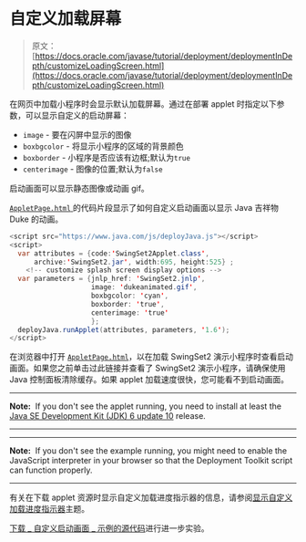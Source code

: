 # 自定义加载屏幕

> 原文： [https://docs.oracle.com/javase/tutorial/deployment/deploymentInDepth/customizeLoadingScreen.html](https://docs.oracle.com/javase/tutorial/deployment/deploymentInDepth/customizeLoadingScreen.html)

在网页中加载小程序时会显示默认加载屏幕。通过在部署 applet 时指定以下参数，可以显示自定义的启动屏幕：

*   `image` - 要在闪屏中显示的图像
*   `boxbgcolor` - 将显示小程序的区域的背景颜色
*   `boxborder` - 小程序是否应该有边框;默认为`true`
*   `centerimage` - 图像的位置;默认为`false`

启动画面可以显示静态图像或动画 gif。

[``AppletPage.html`` ](examples/dist/depltoolkit_CustomizingSplashScreen/AppletPage.html)的代码片段显示了如何自定义启动画面以显示 Java 吉祥物 Duke 的动画。

```java
<script src="https://www.java.com/js/deployJava.js"></script>
<script> 
  var attributes = {code:'SwingSet2Applet.class',
      archive:'SwingSet2.jar', width:695, height:525} ; 
    <!-- customize splash screen display options -->
  var parameters = {jnlp_href: 'SwingSet2.jnlp', 
                    image: 'dukeanimated.gif', 
                    boxbgcolor: 'cyan', 
                    boxborder: 'true', 
                    centerimage: 'true'   
                    }; 
  deployJava.runApplet(attributes, parameters, '1.6'); 
</script>

```

在浏览器中打开 [``AppletPage.html``](examples/dist/depltoolkit_CustomizingSplashScreen/AppletPage.html)，以在加载 SwingSet2 演示小程序时查看启动画面。如果您之前单击过此链接并查看了 SwingSet2 演示小程序，请确保使用 Java 控制面板清除缓存。如果 applet 加载速度很快，您可能看不到启动画面。

* * *

**Note:**  If you don't see the applet running, you need to install at least the [Java SE Development Kit (JDK) 6 update 10](http://www.oracle.com/technetwork/java/javase/downloads/index.html) release.

* * *

* * *

**Note:**  If you don't see the example running, you might need to enable the JavaScript interpreter in your browser so that the Deployment Toolkit script can function properly.

* * *

有关在下载 applet 资源时显示自定义加载进度指示器的信息，请参阅[显示自定义加载进度指示器](../applet/customProgressIndicatorForApplet.html)主题。

[下载 _ 自定义启动画面 _ 示例的源代码](examplesIndex.html#CustomizingSplashScreen)进行进一步实验。